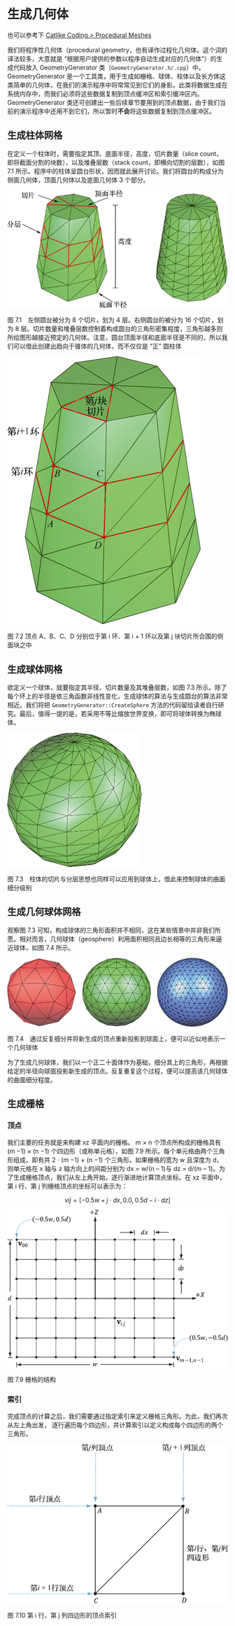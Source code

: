 # 生成几何体

也可以参考下 [Catlike Coding > Procedural Meshes](https://catlikecoding.com/unity/tutorials/procedural-meshes/)

我们将程序性几何体（procedural geometry，也有译作过程化几何体。这个词的译法较多，大意就是 “根据用户提供的参数以程序自动生成对应的几何体”）的生成代码放入 GeometryGenerator 类（`GeometryGenerator.h/.cpp`）中。GeometryGenerator 是一个工具类，用于生成如栅格、球体、柱体以及长方体这类简单的几何体，在我们的演示程序中将常常见到它们的身影。此类将数据生成在系统内存中，而我们必须将这些数据复制到顶点缓冲区和索引缓冲区内。GeometryGenerator 类还可创建出一些后续章节要用到的顶点数据，由于我们当前的演示程序中还用不到它们，所以暂时**不会**将这些数据复制到顶点缓冲区。

## 生成柱体网格

在定义一个柱体时，需要指定其顶、底面半径，高度，切片数量（slice count，即将截面分割的块数），以及堆叠层数（stack count，即横向切割的层数），如图 7.1 所示。程序中的柱体呈圆台形状，因而就此展开讨论。我们将圆台的构成分为侧面几何体，顶面几何体以及底面几何体 3 个部分。

![](../images/7-1-CreateCylinder.png)

图 7.1　左侧圆台被分为 8 个切片，划为 4 层。右侧圆台的被分为 16 个切片，划为 8 层。切片数量和堆叠层数控制着构成圆台的三角形密集程度，三角形越多则所绘图形越接近预定的几何体。注意，圆台顶面半径和底面半径是不同的，所以我们可以借此创建出趋向于锥体的几何体，而不仅仅是 “正” 圆柱体

![](../images/7-2-CreateCylinder.png)

图 7.2 顶点 A、B、C、D 分别位于第 i 环、第 i + 1 环以及第 j 块切片所合围的侧面块之中 

## 生成球体网格

欲定义一个球体，就要指定其半径、切片数量及其堆叠层数，如图 7.3 所示。除了每个环上的半径是依三角函数非线性变化，生成球体的算法与生成圆台的算法非常相近。我们将把 `GeometryGenerator::CreateSphere` 方法的代码留给读者自行研究。最后，值得一提的是，若采用不等比缩放世界变换，即可将球体转换为椭球体。

![](../images/7-3-CreateSphere.png)

图 7.3　柱体的切片与分层思想也同样可以应用到球体上，借此来控制球体的曲面细分级别

## 生成几何球体网格

观察图 7.3 可知，构成球体的三角形面积并不相同，这在某些情景中并非我们所愿。相对而言，几何球体（geosphere）利用面积相同且边长相等的三角形来逼近球体，如图 7.4 所示。

![](../images/7-4-CreateGeosphere.png)

图 7.4　通过反复细分并将新生成的顶点重新投影到球面上，便可以近似地表示一个几何球体

为了生成几何球体，我们以一个正二十面体作为基础，细分其上的三角形，再根据给定的半径向球面投影新生成的顶点。反复重复这个过程，便可以提高该几何球体的曲面细分程度。

## 生成栅格

### 顶点

我们主要的任务就是来构建 xz 平面内的栅格。 m × n 个顶点所构成的栅格具有
(m −1) × (n −1) 个四边形（或称单元格），如图 7.9 所示。每个单元格由两个三角形组成，即有共
2 ⋅ (m −1) × (n −1) 个三角形。如果栅格的宽为 w 且深度为 d，则单元格在 x 轴与 z 轴方向上的间距分别为
dx = w/(n – 1)与 dz = d/(m – 1)。为了生成栅格顶点，我们从左上角开始，逐行渐进地计算顶点坐标。在
xz 平面中，第 i 行、第 j 列栅格顶点的坐标可以表示为：

$$ vij = [−0.5w + j ⋅ dx, 0.0, 0.5d − i ⋅ dz] $$

![](../images/7-9-CreateGrid.png)

图 7.9 栅格的结构

### 索引

完成顶点的计算之后，我们需要通过指定索引来定义栅格三角形。为此，我们再次从左上角出发，
逐行遍历每个四边形，并计算索引以定义构成每个四边形的两个三角形。

![](../images/7-10-CreateGrid.png)

图 7.10 第 i 行、第 j 列四边形的顶点索引 
